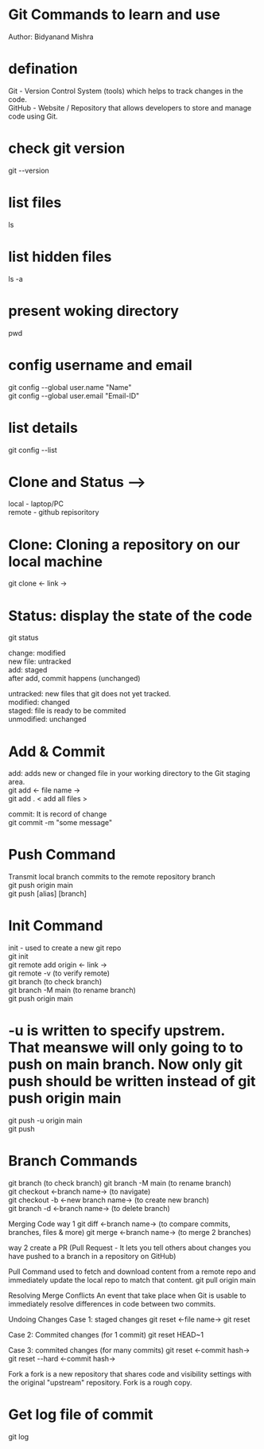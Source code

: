 # Git Commands to learn and use

Author: Bidyanand Mishra <br/>

# defination

Git - Version Control System (tools) which helps to track changes in the code. <br/>
GitHub - Website / Repository that allows developers to store and manage code using Git. <br/>

# check git version

git --version <br/>

# list files

ls <br/>

# list hidden files

ls -a <br/>

# present woking directory

pwd <br/>

# config username and email

git config --global user.name "Name" <br/>
git config --global user.email "Email-ID" <br/>

# list details

git config --list <br/>

# Clone and Status -->

local - laptop/PC <br/>
remote - github repisoritory <br/>

# Clone: Cloning a repository on our local machine

git clone <- link -> <br/>

# Status: display the state of the code

git status <br/>

change: modified <br/>
new file: untracked <br/>
add: staged <br/>
after add, commit happens (unchanged) <br/>

untracked: new files that git does not yet tracked. <br/>
modified: changed <br/>
staged: file is ready to be commited <br/>
unmodified: unchanged <br/>

# Add & Commit

add: adds new or changed file in your working directory to the Git staging area. <br/>
git add <- file name -> <br/>
git add . < add all files > <br/>

commit: It is record of change <br/>
git commit -m "some message" <br/>

# Push Command

Transmit local branch commits to the remote repository branch <br/>
git push origin main <br/>
git push [alias] [branch] <br/>

# Init Command

init - used to create a new git repo <br/>
git init <br/>
git remote add origin <- link -> <br/>
git remote -v (to verify remote) <br/>
git branch (to check branch) <br/>
git branch -M main (to rename branch) <br/>
git push origin main <br/>

# -u is written to specify upstrem. That meanswe will only going to to push on main branch. Now only git push should be written instead of git push origin main

git push -u origin main <br/>
git push

<h1>Branch Commands</h1>

git branch (to check branch)
git branch -M main (to rename branch) <br/>
git checkout <-branch name-> (to navigate) <br/>
git checkout -b <-new branch name-> (to create new branch) <br/>
git branch -d <-branch name-> (to delete branch) <br/>

Merging Code
way 1
git diff <-branch name-> (to compare commits, branches, files & more)
git merge <-branch name-> (to merge 2 branches)

way 2
create a PR (Pull Request - It lets you tell others about changes you have pushed to a branch in a repository on GitHub)

Pull Command
used to fetch and download content from a remote repo and immediately update the local repo to match that content.
git pull origin main

Resolving Merge Conflicts
An event that take place when Git is usable to immediately resolve differences in code between two commits.

Undoing Changes
Case 1: staged changes
git reset <-file name->
git reset

Case 2: Commited changes (for 1 commit)
git reset HEAD~1

Case 3: commited changes (for many commits)
git reset <-commit hash->
git reset --hard <-commit hash->

Fork
a fork is a new repository that shares code and visibility settings with the original "upstream" repository.
Fork is a rough copy.

<h1>Get  log file of commit</h1>
git log
